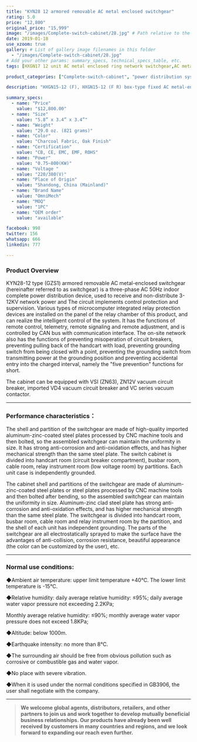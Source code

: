 ```yaml
---
title: "KYN28 12 armored removable AC metal enclosed switchgear"
rating: 5.0
price: "12,800"
original_price: "15,999"
image: "/images/Complete-switch-cabinet/28.jpg" # Path relative to the 'static' folder or use Hugo Pipes
date: 2019-01-18
use_xzoom: true
gallery: # List of gallery image filenames in this folder
  - "/images/Complete-switch-cabinet/28.jpg"
# Add your other params: summary_specs, technical_specs_table, etc.
tags: [HXGN17 12 unit AC metal enclosed ring network switchgear,AC metal enclosed ring network switchgear,12 unit AC metal enclosed ring network switchgear,power distribution system,ring network power supply,stable power distribution,electrical components,circuit breaking,isolation,protection,easy installation,easy maintenance,continuous and secure power supply]

product_categories: ["Complete-switch-cabinet", "power distribution system"]

description: "HXGN15-12 (F), HXGN15-12 (F R) box-type fixed AC metal-enclosed switchgear (hereinafter referred to as switchgear), suitable for rated voltage of 12KV, rated frequency of 50HZ, rated current of 630A and above A three-phase AC system powered by network cabinets or radial terminals, used for segmenting and branching of cable lines."

summary_specs:
  - name: "Price"
    value: "$12,800.00"
  - name: "Size"
    value: "5.8” x 3.4” x 3.4”"
  - name: "Weight"
    value: "29.0 oz. (821 grams)"
  - name: "Color"
    value: "Charcoal Fabric, Oak Finish"
  - name: "Certification"
    value: "CB, CE, EMC, EMF, ROHS"
  - name: "Power"
    value: "0.75~800(KW)"
  - name: "Voltage "
    value: "220/380(V)"
  - name: "Place of Origin"
    value: "Shandong, China (Mainland)"
  - name: "Brand Name"
    value: "OmniMech"
  - name: "MOQ"
    value: "1PC"
  - name: "OEM order"
    value: "available"

facebook: 998
twitter: 156
whatsapp: 666
linkedin: 777    

---
```



### Product Overview


KYN28-12 type (GZS1) armored removable AC metal-enclosed switchgear (hereinafter referred to as switchgear) is a three-phase AC 50Hz indoor complete power distribution device, used to receive and non-distribute 3-12KV network power and The circuit implements control protection and supervision. Various types of microcomputer integrated relay protection devices are installed on the panel of the relay chamber of this product, and can realize the intelligent control of the system. It has the functions of remote control, telemetry, remote signaling and remote adjustment, and is controlled by CAN bus with communication interface. The on-site network also has the functions of preventing misoperation of circuit breakers, preventing pulling back of the handcart with load, preventing grounding switch from being closed with a point, preventing the grounding switch from transmitting power at the grounding position and preventing accidental entry into the charged interval, namely the "five prevention" functions for short.

The cabinet can be equipped with VSI (ZN63), ZN12V vacuum circuit breaker, imported VD4 vacuum circuit breaker and VC series vacuum contactor.

* * *

### Performance characteristics：

The shell and partition of the switchgear are made of high-quality imported aluminum-zinc-coated steel plates processed by CNC machine tools and then bolted, so the assembled switchgear can maintain the uniformity in size. It has strong anti-corrosion and anti-oxidation effects, and has higher mechanical strength than the same steel plate. The switch cabinet is divided into handcart room (circuit breaker compartment), busbar room, cable room, relay instrument room (low voltage room) by partitions. Each unit case is independently grounded.

The cabinet shell and partitions of the switchgear are made of aluminum-zinc-coated steel plates or steel plates processed by CNC machine tools and then bolted after bending, so the assembled switchgear can maintain the uniformity in size. Aluminum-zinc clad steel plate has strong anti-corrosion and anti-oxidation effects, and has higher mechanical strength than the same steel plate. The switchgear is divided into handcart room, busbar room, cable room and relay instrument room by the partition, and the shell of each unit has independent grounding. The parts of the switchgear are all electrostatically sprayed to make the surface have the advantages of anti-collision, corrosion resistance, beautiful appearance (the color can be customized by the user), etc.

* * *

### Normal use conditions:

◆Ambient air temperature: upper limit temperature +40℃. The lower limit temperature is -15°C.

◆Relative humidity: daily average relative humidity: ≤95%; daily average water vapor pressure not exceeding 2.2KPa;

Monthly average relative humidity: ≤90%; monthly average water vapor pressure does not exceed 1.8KPa;

◆Altitude: below 1000m.

◆Earthquake intensity: no more than 8℃.

◆The surrounding air should be free from obvious pollution such as corrosive or combustible gas and water vapor.

◆No place with severe vibration.

◆When it is used under the normal conditions specified in GB3906, the user shall negotiate with the company.


* * *

> **We welcome global agents, distributors, retailers, and other partners to join us and work together to develop mutually beneficial business relationships. Our products have already been well received by customers in many countries and regions, and we look forward to expanding our reach even further.**


